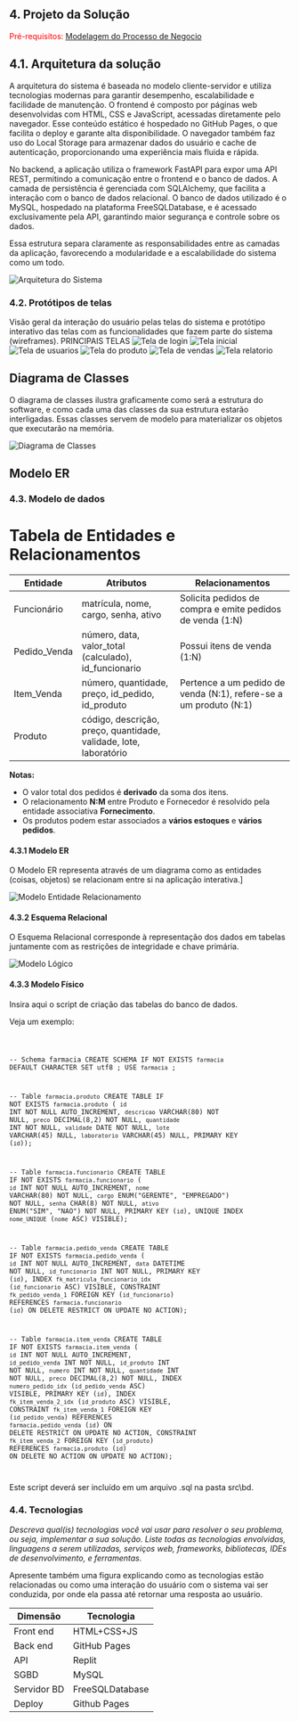 ## 4. Projeto da Solução

<span style="color:red">Pré-requisitos: <a href="3-Modelagem-Processos-Negócio.md"> Modelagem do Processo de Negocio</a></span>

## 4.1. Arquitetura da solução

A arquitetura do sistema é baseada no modelo cliente-servidor e utiliza tecnologias modernas para garantir desempenho, escalabilidade e facilidade de manutenção. O frontend é composto por páginas web desenvolvidas com HTML, CSS e JavaScript, acessadas diretamente pelo navegador. Esse conteúdo estático é hospedado no GitHub Pages, o que facilita o deploy e garante alta disponibilidade. O navegador também faz uso do Local Storage para armazenar dados do usuário e cache de autenticação, proporcionando uma experiência mais fluida e rápida.

No backend, a aplicação utiliza o framework FastAPI para expor uma API REST, permitindo a comunicação entre o frontend e o banco de dados. A camada de persistência é gerenciada com SQLAlchemy, que facilita a interação com o banco de dados relacional. O banco de dados utilizado é o MySQL, hospedado na plataforma FreeSQLDatabase, e é acessado exclusivamente pela API, garantindo maior segurança e controle sobre os dados.

Essa estrutura separa claramente as responsabilidades entre as camadas da aplicação, favorecendo a modularidade e a escalabilidade do sistema como um todo.

 
 ![Arquitetura do Sistema](./images/arquitetura.png)
 

### 4.2. Protótipos de telas

Visão geral da interação do usuário pelas telas do sistema e protótipo interativo das telas com as funcionalidades que fazem parte do sistema (wireframes).
PRINCIPAIS TELAS
![Tela de login](images/wr-login.png)
![Tela inicial](images/wr-inicial.png)
![Tela de usuarios](images/wr-usuarios.png)
![Tela do produto](images/wr-produtos.png)
![Tela de vendas](images/wr-venda.png)
![Tela relatorio](images/wr-relatorio-financeiro.png)

## Diagrama de Classes

O diagrama de classes ilustra graficamente como será a estrutura do software, e como cada uma das classes da sua estrutura estarão interligadas. Essas classes servem de modelo para materializar os objetos que executarão na memória.


![Diagrama de Classes](./images/diagrama-classes.png)

## Modelo ER

### 4.3. Modelo de dados

# Tabela de Entidades e Relacionamentos

| Entidade          | Atributos                                                | Relacionamentos                                                                  |
|-------------------|----------------------------------------------------------|----------------------------------------------------------------------------------|
| Funcionário       | matrícula, nome, cargo, senha, ativo                     | Solicita pedidos de compra e emite pedidos de venda (1:N)                        |
| Pedido_Venda      | número, data, valor_total (calculado), id_funcionario    | Possui itens de venda (1:N)                                                      |
| Item_Venda        | número, quantidade, preço, id_pedido, id_produto         | Pertence a um pedido de venda (N:1), refere-se a um produto (N:1)               |
| Produto           | código, descrição, preço, quantidade, validade, lote, laboratório |          |

**Notas:**
- O valor total dos pedidos é **derivado** da soma dos itens.
- O relacionamento **N:M** entre Produto e Fornecedor é resolvido pela entidade associativa **Fornecimento**.
- Os produtos podem estar associados a **vários estoques** e **vários pedidos**.


#### 4.3.1 Modelo ER

O Modelo ER representa através de um diagrama como as entidades (coisas, objetos) se relacionam entre si na aplicação interativa.]

 ![Modelo Entidade Relacionamento](./images/modelo-er.png)

#### 4.3.2 Esquema Relacional

O Esquema Relacional corresponde à representação dos dados em tabelas juntamente com as restrições de integridade e chave primária.

![Modelo Lógico](./images/modelo-relacional.png)

#### 4.3.3 Modelo Físico

Insira aqui o script de criação das tabelas do banco de dados.

Veja um exemplo:

<code>

 -- Schema farmacia
CREATE SCHEMA IF NOT EXISTS `farmacia` DEFAULT CHARACTER SET utf8 ;
USE `farmacia` ;

-- Table `farmacia`.`produto`
CREATE TABLE IF NOT EXISTS `farmacia`.`produto` (
  `id` INT NOT NULL AUTO_INCREMENT,
  `descricao` VARCHAR(80) NOT NULL,
  `preco` DECIMAL(8,2) NOT NULL,
  `quantidade` INT NOT NULL,
  `validade` DATE NOT NULL,
  `lote` VARCHAR(45) NULL,
  `laboratorio` VARCHAR(45) NULL,
  PRIMARY KEY (`id`));

-- Table `farmacia`.`funcionario`
CREATE TABLE IF NOT EXISTS `farmacia`.`funcionario` (
  `id` INT NOT NULL AUTO_INCREMENT,
  `nome` VARCHAR(80) NOT NULL,
  `cargo` ENUM("GERENTE", "EMPREGADO") NOT NULL,
  `senha` CHAR(8) NOT NULL,
  `ativo` ENUM("SIM", "NAO") NOT NULL,
  PRIMARY KEY (`id`),
  UNIQUE INDEX `nome_UNIQUE` (`nome` ASC) VISIBLE);

-- Table `farmacia`.`pedido_venda`
CREATE TABLE IF NOT EXISTS `farmacia`.`pedido_venda` (
  `id` INT NOT NULL AUTO_INCREMENT,
  `data` DATETIME NOT NULL,
  `id_funcionario` INT NOT NULL,
  PRIMARY KEY (`id`),
  INDEX `fk_matricula_funcionario_idx` (`id_funcionario` ASC) VISIBLE,
  CONSTRAINT `fk_pedido_venda_1`
    FOREIGN KEY (`id_funcionario`)
    REFERENCES `farmacia`.`funcionario` (`id`)
    ON DELETE RESTRICT
    ON UPDATE NO ACTION);

-- Table `farmacia`.`item_venda`
CREATE TABLE IF NOT EXISTS `farmacia`.`item_venda` (
  `id` INT NOT NULL AUTO_INCREMENT,
  `id_pedido_venda` INT NOT NULL,
  `id_produto` INT NOT NULL,
  `numero` INT NOT NULL,
  `quantidade` INT NOT NULL,
  `preco` DECIMAL(8,2) NOT NULL,
  INDEX `numero_pedido_idx` (`id_pedido_venda` ASC) VISIBLE,
  PRIMARY KEY (`id`),
  INDEX `fk_item_venda_2_idx` (`id_produto` ASC) VISIBLE,
  CONSTRAINT `fk_item_venda_1`
    FOREIGN KEY (`id_pedido_venda`)
    REFERENCES `farmacia`.`pedido_venda` (`id`)
    ON DELETE RESTRICT
    ON UPDATE NO ACTION,
  CONSTRAINT `fk_item_venda_2`
    FOREIGN KEY (`id_produto`)
    REFERENCES `farmacia`.`produto` (`id`)
    ON DELETE NO ACTION
    ON UPDATE NO ACTION);

</code>

Este script deverá ser incluído em um arquivo .sql na pasta src\bd.


### 4.4. Tecnologias

_Descreva qual(is) tecnologias você vai usar para resolver o seu problema, ou seja, implementar a sua solução. Liste todas as tecnologias envolvidas, linguagens a serem utilizadas, serviços web, frameworks, bibliotecas, IDEs de desenvolvimento, e ferramentas._

Apresente também uma figura explicando como as tecnologias estão relacionadas ou como uma interação do usuário com o sistema vai ser conduzida, por onde ela passa até retornar uma resposta ao usuário.


| **Dimensão**   | **Tecnologia**  |
| ---            | ---             |
| Front end      | HTML+CSS+JS     |
| Back end       | GitHub Pages    |
| API            | Replit          |
| SGBD           | MySQL           |
| Servidor BD    | FreeSQLDatabase |
| Deploy         | Github Pages    |
